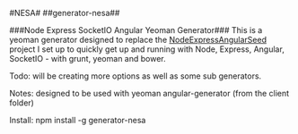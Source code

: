 #NESA#
##generator-nesa##

###Node Express SocketIO Angular Yeoman Generator###
This is a yeoman generator designed to replace the [NodeExpressAngularSeed](https://github.com/sgentile/NodeExpressAngularSeed) project I set up to quickly get up and running with Node, Express, Angular, SocketIO - with grunt, yeoman and bower.

Todo: will be creating more options as well as some sub generators.

Notes: designed to be used with yeoman angular-generator (from the client folder)

Install: npm install -g generator-nesa  
